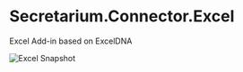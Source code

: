 # Secretarium.Connector.Excel
Excel Add-in based on ExcelDNA

![Excel Snapshot](https://github.com/Secretarium/Secretarium.Connector.Excel/blob/master/Github/snapshot.png)
